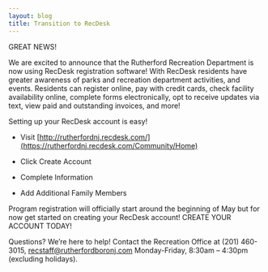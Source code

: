 ```yaml
---
layout: blog
title: Transition to RecDesk 
---
```


GREAT NEWS!

We are excited to announce that the Rutherford Recreation Department is now using RecDesk registration software! With RecDesk residents have greater awareness of parks and recreation department activities, and events. Residents can register online, pay with credit cards, check facility availability online, complete forms electronically, opt to receive updates via text, view paid and outstanding invoices, and more! 

Setting up your RecDesk account is easy!  

- Visit [http://rutherfordnj.recdesk.com/](https://rutherfordnj.recdesk.com/Community/Home)

- Click Create Account  

- Complete Information 

- Add Additional Family Members
        

Program registration will officially start around the beginning of May but for now get started on creating your RecDesk account! CREATE YOUR ACCOUNT TODAY!

Questions? We’re here to help! Contact the Recreation Office at (201) 460-3015, recstaff@rutherfordboronj.com Monday-Friday, 8:30am – 4:30pm (excluding holidays).
